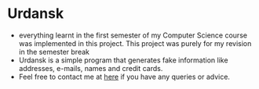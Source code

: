 # Urdansk
- everything learnt in the first semester of my Computer Science course was implemented in this project. This project was purely for my revision in the semester break
- Urdansk is a simple program that generates fake information like addresses, e-mails, names and credit cards.
- Feel free to contact me at [here](mailto:toufeeqsemi111@gmail.com?subject=[GitHub]%20Source%20Han%20Sans) if you have any queries or advice.
